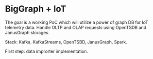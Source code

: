 # BigGraph + IoT

The goal is a working PoC which will utilize a power of graph DB for IoT telemetry data.
Handle OLTP and OLAP requests using OpenTSDB and JanusGraph storages.

Stack: Kafka, KafkaStreams, OpenTSBD, JanusGraph, Spark.

First step: data improrter implementation.
